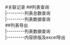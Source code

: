 #关联记录
##列表查询<br>
|---------列表总数查询<br>
|---------列表数据查询<br>
##列表导出<br>
|---------列表数据查询<br>
|---------内容排版及excel导出<br>